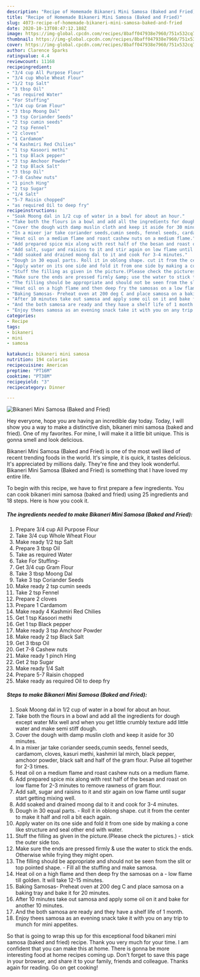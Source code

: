 ```yaml
---
description: "Recipe of Homemade Bikaneri Mini Samosa (Baked and Fried)"
title: "Recipe of Homemade Bikaneri Mini Samosa (Baked and Fried)"
slug: 4073-recipe-of-homemade-bikaneri-mini-samosa-baked-and-fried
date: 2020-10-13T08:47:12.188Z
image: https://img-global.cpcdn.com/recipes/8baff047938e7960/751x532cq70/bikaneri-mini-samosa-baked-and-fried-recipe-main-photo.jpg
thumbnail: https://img-global.cpcdn.com/recipes/8baff047938e7960/751x532cq70/bikaneri-mini-samosa-baked-and-fried-recipe-main-photo.jpg
cover: https://img-global.cpcdn.com/recipes/8baff047938e7960/751x532cq70/bikaneri-mini-samosa-baked-and-fried-recipe-main-photo.jpg
author: Clarence Sparks
ratingvalue: 4.4
reviewcount: 11168
recipeingredient:
- "3/4 cup All Purpose Flour"
- "3/4 cup Whole Wheat Flour"
- "1/2 tsp Salt"
- "3 tbsp Oil"
- "as required Water"
- "For Stuffing"
- "3/4 cup Gram Flour"
- "3 tbsp Moong Dal"
- "3 tsp Coriander Seeds"
- "2 tsp cumin seeds"
- "2 tsp Fennel"
- "2 cloves"
- "1 Cardamom"
- "4 Kashmiri Red Chilies"
- "1 tsp Kasoori methi"
- "1 tsp Black pepper"
- "3 tsp Amchoor Powder"
- "2 tsp Black Salt"
- "3 tbsp Oil"
- "7-8 Cashew nuts"
- "1 pinch Hing"
- "2 tsp Sugar"
- "1/4 Salt"
- "5-7 Raisin chopped"
- "as required Oil to deep fry"
recipeinstructions:
- "Soak Moong dal in 1/2 cup of water in a bowl for about an hour."
- "Take both the flours in a bowl and add all the ingredients for dough except water Mix well and when you get little crumbly texture add little water and make semi stiff dough."
- "Cover the dough with damp muslin cloth and keep it aside for 30 minutes."
- "In a mixer jar take coriander seeds,cumin seeds, fennel seeds, cardamom, cloves, kasuri methi, kashmiri lal mirch, black pepper, amchoor powder, black salt and half of the gram flour. Pulse all together for 2-3 times."
- "Heat oil on a medium flame and roast cashew nuts on a medium flame."
- "Add prepared spice mix along with rest half of the besan and roast on low flame for 2-3 minutes to remove rawness of gram flour."
- "Add salt, sugar and raisins to it and stir again on low flame until sugar start getting mixing well."
- "Add soaked and drained moong dal to it and cook for 3-4 minutes."
- "Dough in 30 equal parts. Roll it in oblong shape. cut it from the center to make it half and roll a bit each again."
- "Apply water on its one side and fold it from one side by making a cone like structure and seal other end with water."
- "Stuff the filling as given in the picture.(Please check the pictures.) stick the outer side too."
- "Make sure the ends are pressed firmly &amp; use the water to stick the ends. Otherwise while frying they might open."
- "The filling should be appropriate and should not be seen from the slit or top pointed shape. Fill all the stuffing and make samosa."
- "Heat oil on a high flame and then deep fry the samosas on a low flame till golden. It will take 12-15 minutes."
- "Baking Samosas- Preheat oven at 200 deg C and place samosa on a baking tray and bake it for 20 minutes."
- "After 10 minutes take out samosa and apply some oil on it and bake for another 10 minutes."
- "And the both samosa are ready and they have a shelf life of 1 month."
- "Enjoy thees samosa as an evening snack take it with you on any trip to munch for mini appetites."
categories:
- Recipe
tags:
- bikaneri
- mini
- samosa

katakunci: bikaneri mini samosa 
nutrition: 194 calories
recipecuisine: American
preptime: "PT16M"
cooktime: "PT38M"
recipeyield: "3"
recipecategory: Dinner

---
```



![Bikaneri Mini Samosa (Baked and Fried)](https://img-global.cpcdn.com/recipes/8baff047938e7960/751x532cq70/bikaneri-mini-samosa-baked-and-fried-recipe-main-photo.jpg)

Hey everyone, hope you are having an incredible day today. Today, I will show you a way to make a distinctive dish, bikaneri mini samosa (baked and fried). One of my favorites. For mine, I will make it a little bit unique. This is gonna smell and look delicious.

Bikaneri Mini Samosa (Baked and Fried) is one of the most well liked of recent trending foods in the world. It's simple, it is quick, it tastes delicious. It's appreciated by millions daily. They're fine and they look wonderful. Bikaneri Mini Samosa (Baked and Fried) is something that I have loved my entire life.




To begin with this recipe, we have to first prepare a few ingredients. You can cook bikaneri mini samosa (baked and fried) using 25 ingredients and 18 steps. Here is how you cook it.

<!--inarticleads1-->

##### The ingredients needed to make Bikaneri Mini Samosa (Baked and Fried):

1. Prepare 3/4 cup All Purpose Flour
1. Take 3/4 cup Whole Wheat Flour
1. Make ready 1/2 tsp Salt
1. Prepare 3 tbsp Oil
1. Take as required Water
1. Take For Stuffing-
1. Get 3/4 cup Gram Flour
1. Take 3 tbsp Moong Dal
1. Take 3 tsp Coriander Seeds
1. Make ready 2 tsp cumin seeds
1. Take 2 tsp Fennel
1. Prepare 2 cloves
1. Prepare 1 Cardamom
1. Make ready 4 Kashmiri Red Chilies
1. Get 1 tsp Kasoori methi
1. Get 1 tsp Black pepper
1. Make ready 3 tsp Amchoor Powder
1. Make ready 2 tsp Black Salt
1. Get 3 tbsp Oil
1. Get 7-8 Cashew nuts
1. Make ready 1 pinch Hing
1. Get 2 tsp Sugar
1. Make ready 1/4 Salt
1. Prepare 5-7 Raisin chopped
1. Make ready as required Oil to deep fry




<!--inarticleads2-->

##### Steps to make Bikaneri Mini Samosa (Baked and Fried):

1. Soak Moong dal in 1/2 cup of water in a bowl for about an hour.
1. Take both the flours in a bowl and add all the ingredients for dough except water Mix well and when you get little crumbly texture add little water and make semi stiff dough.
1. Cover the dough with damp muslin cloth and keep it aside for 30 minutes.
1. In a mixer jar take coriander seeds,cumin seeds, fennel seeds, cardamom, cloves, kasuri methi, kashmiri lal mirch, black pepper, amchoor powder, black salt and half of the gram flour. Pulse all together for 2-3 times.
1. Heat oil on a medium flame and roast cashew nuts on a medium flame.
1. Add prepared spice mix along with rest half of the besan and roast on low flame for 2-3 minutes to remove rawness of gram flour.
1. Add salt, sugar and raisins to it and stir again on low flame until sugar start getting mixing well.
1. Add soaked and drained moong dal to it and cook for 3-4 minutes.
1. Dough in 30 equal parts. - Roll it in oblong shape. cut it from the center to make it half and roll a bit each again.
1. Apply water on its one side and fold it from one side by making a cone like structure and seal other end with water.
1. Stuff the filling as given in the picture.(Please check the pictures.) - stick the outer side too.
1. Make sure the ends are pressed firmly &amp; use the water to stick the ends. Otherwise while frying they might open.
1. The filling should be appropriate and should not be seen from the slit or top pointed shape. - Fill all the stuffing and make samosa.
1. Heat oil on a high flame and then deep fry the samosas on a - low flame till golden. It will take 12-15 minutes.
1. Baking Samosas- Preheat oven at 200 deg C and place samosa on a baking tray and bake it for 20 minutes.
1. After 10 minutes take out samosa and apply some oil on it and bake for another 10 minutes.
1. And the both samosa are ready and they have a shelf life of 1 month.
1. Enjoy thees samosa as an evening snack take it with you on any trip to munch for mini appetites.




So that is going to wrap this up for this exceptional food bikaneri mini samosa (baked and fried) recipe. Thank you very much for your time. I am confident that you can make this at home. There is gonna be more interesting food at home recipes coming up. Don't forget to save this page in your browser, and share it to your family, friends and colleague. Thanks again for reading. Go on get cooking!

